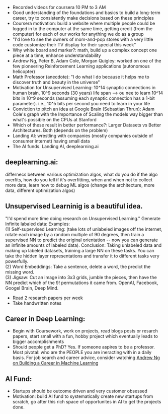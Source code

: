 - Recorded videos for coursera 10 PM to 3 AM  
- Good understanding of the foundations and basics to build a long-term career, try to consistently make decisions based on these principles  
- Coursera motivation: build a website where multiple people could be logged in to the computer at the same time, getting credit (from the computer) for each of our works for anything we do as a group  
- "I'd love to see the owners of mom-and-pop stores with a very little code customize their TV display for their special this week"  
- Why white board and marker?: math, build up a complex concept one piece at a time, enhance understandability  
- Andrew Ng, Peter B, Adam Cole, Morgan Quigley: worked on one of the few pioneering Reinforcement Learning applications (autonomous helicopter)  
- Math Professor (anecdote): "I do what I do because it helps me to discover truth and beauty in the universe"  
- Motivation for Unsupervised Learning: 10^14 synaptic connections in human brain, 10^9 seconds (30 years) life span --> ou nee to learn 10^14 bits in 10^9 seconds (assuming each synaptic connection has a 1-bit parameter). i.e., 10^5 bits per second you need to learn in your life  
- Conviction to pitch an idea at Google Brain (Sebastian Thrun): Adam Cole's graph with the Importance of Scaling the models way bigger than what's possible on the CPUs at Stanford  
- Which of these result in better performance?: Larger Datasets vs Better Architectures. Both (depends on the problem)  
- Landing AI: wrestling with companies (mostly companies outside of consumer internet) having small data  
- The AI funds. Landing AI, deeplearning.ai
## deeplearning.ai:  
differnecs between various optimization algos, what do you do if the algo overfits, how do you tell if it's overfitting, when and when not to collect more data, learn how to debug ML algos (change the architecture, more data, different optimization algos)  
## Unsupervised Learninig is a beautiful idea. 
"I'd spend more time doing research on Unsupervised Learning."
Generate Infinite labaled data: Examples:  
(1) Self-supervised Learning: (take lots of unlabeled images off the internet, rotate each image by a random multiple of 90 degrees, then train a supervised NN to predict the original orientation -- now you can generate an infinite amounts of labeled data). Conclusion: Taking unlabeled data and making up labeled datasets, training a large NN on these tasks. You can take the hidden layer representations and transfer it to different tasks very powerfully.  
(2) Word Embeddings: Take a sentence, delete a word, the predict the missing word.  
(3) Jigsaw: Cut an image into 3x3 grids, jumble the pieces, then have the NN predict which of the 9! permutations it came from. OpenAI, Facebook, Googel Brain, Deep Mind.  
- Read 2 research papers per week  
- Take handwritten notes  
## Career in Deep Learning:  
- Begin with Coursework, work on projects, read blogs posts or resarch papers, start small with a fun, hobby project which eventually leads to bigger accomplishments  
- Should people get a PhD? Yes. If someone aspires to be a professor. Most pivotal: who are the PEOPLE you are ineracting with in a daily basis. For job search and career advice, consider watching [Andrew Ng on Building a Career in Machine Learning](https://www.youtube.com/watch?v=4kiHsIaK9_w)  
## AI Fund:  
- Startups should be outcome driven and very customer obsessed  
- Motivation: build AI fund to systematically create new startups from scratch, go after this rich space of opportunites in AI to get the projects done.  






